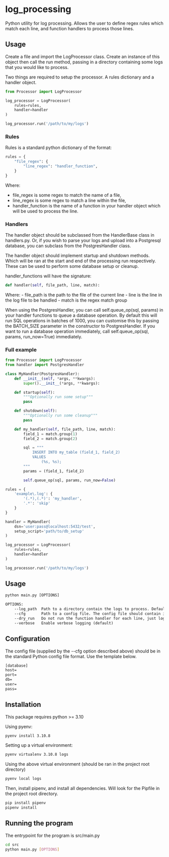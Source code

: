 # log_processing
Python utility for log processing. Allows the user to define regex rules which match each line, and function handlers to process those lines.

## Usage
Create a file and import the LogProcessor class. Create an instance of this object then call the run method, passing in a directory containing some logs that you would like to process.

Two things are required to setup the processor. A rules dictionary and a handler object.

```python
from Processor import LogProcessor

log_processor = LogProcessor(
    rules=rules,
    handler=handler
)

log_processor.run('/path/to/my/logs')
```

### Rules
Rules is a standard python dictionary of the format:

```python
rules = {
    "file_regex": {
        "line_regex": "handler_function",
    }
}
```

Where:
- file_regex is some regex to match the name of a file,
- line_regex is some regex to match a line within the file,
- handler_function is the name of a function in your handler object which will be used to process the line.

### Handlers
The handler object should be subclassed from the HandlerBase class in handlers.py. Or, if you wish to parse your logs and upload into a Postgresql database, you can subclass from the PostgresHandler class.

The handler object should implement startup and shutdown methods. Which will be ran at the start and end of the processing run respectively. These can be used to perform some database setup or cleanup.

handler_functions will have the signature:

```python
def handler(self, file_path, line, match):
```

Where:
    - file_path is the path to the file of the current line
    - line is the line in the log file to be handled
    - match is the regex match group

When using the PostgresHandler, you can call self.queue_op(sql, params) in your handler functions to queue a database operation. By default this will run SQL operations in batches of 1000, you can customise this by passing the BATCH_SIZE parameter in the constructor to PostgresHandler. If you want to run a database operation immediately, call self.queue_op(sql, params, run_now=True) immediately.

### Full example
```python
from Processor import LogProcessor
from handler import PostgresHandler

class MyHandler(PostgresHandler):
    def __init__(self, *args, **kwargs):
        super().__init__(*args, **kwargs):

    def startup(self):
        """Optionally run some setup"""
        pass

    def shutdown(self):
        """Optionally run some cleanup"""
        pass

    def my_handler(self, file_path, line, match):
        field_1 = match.group(1)
        field_2 = match.group(2)

        sql = """
            INSERT INTO my_table (field_1, field_2)
            VALUES
                (%s, %s);
        """
        params = (field_1, field_2)

        self.queue_op(sql, params, run_now=False)

rules = {
    'example\.log': {
        '(.*),(.*)': 'my_handler',
        '.*': 'skip'
    }
}

handler = MyHandler(
    dsn='user:pass@localhost:5432/test',
    setup_script='path/to/db_setup'
)

log_processor = LogProcessor(
    rules=rules,
    handler=handler
)

log_processor.run('/path/to/my/logs')
```


## Usage
```txt
python main.py [OPTIONS]

OPTIONS:
    --log_path  Path to a directory contain the logs to process. Defaults to ../logs
    --cfg       Path to a config file. The config file should contain information about the local database. (defaults to ../cfg/config.cfg)
    --dry_run   Do not run the function handler for each line, just log it instead
    --verbose   Enable verbose logging (default)
```

## Configuration
The config file (supplied by the --cfg option described above) should be in the standard Python config file format. Use the template below.
```txt
[database]
host=
port=
db=
user=
pass=
```

## Installation
This package requires python >= 3.10

Using pyenv:
```bash
pyenv install 3.10.8
```

Setting up a virtual environment:
```bash
pyenv virtualenv 3.10.8 logs
```

Using the above virtual environment (should be ran in the project root directory)
```bash
pyenv local logs
```

Then, install pipenv, and install all dependencies. Will look for the Pipfile in the project root directory.
```bash
pip install pipenv
pipenv install
```

## Running the program
The entrypoint for the program is src/main.py
```bash
cd src
python main.py [OPTIONS]
```